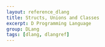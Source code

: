 ```yaml
---
layout: reference_dlang
title: Structs, Unions and Classes
excerpt: D Programming Language
group: DLang
tags: [dlang, dlangref]
---
```

